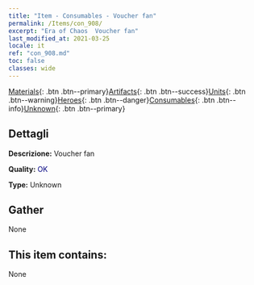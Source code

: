 ```yaml
---
title: "Item - Consumables - Voucher fan"
permalink: /Items/con_908/
excerpt: "Era of Chaos  Voucher fan"
last_modified_at: 2021-03-25
locale: it
ref: "con_908.md"
toc: false
classes: wide
---
```

 [Materials](/it/Items/){: .btn .btn--primary}[Artifacts](/it/Items/Artifacts/){: .btn .btn--success}[Units](/it/Items/Units/){: .btn .btn--warning}[Heroes](/it/Items/Heroes/){: .btn .btn--danger}[Consumables](/it/Items/Consumables/){: .btn .btn--info}[Unknown](/it/Items/Unknown/){: .btn .btn--primary}

## Dettagli
 **Descrizione:** Voucher fan

 **Quality:** <span style="color: #000080">OK</span>

 **Type:** Unknown

## Gather

  None

## This item contains:

  None

